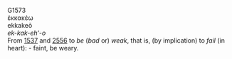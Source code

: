 <body>
  <p>G1573<br>  ἐκκακέω  <br> ekkakeō  <br><i>ek-kak-eh‘-o </i><br>From <a href="g1537.htm">1537</a> and <a href="g2556.htm">2556</a>  to <i>be</i> (<i>bad</i> or) <i>weak</i>, that is, (by implication) to <i>fail</i> (in heart): - faint, be weary.<br></p>
 </body>